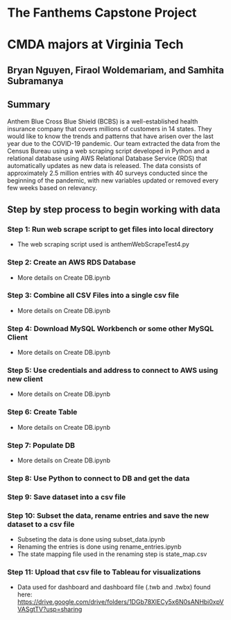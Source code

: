 # The Fanthems Capstone Project
# CMDA majors at Virginia Tech
## Bryan Nguyen, Firaol Woldemariam, and Samhita Subramanya

## Summary
Anthem Blue Cross Blue Shield (BCBS) is a well-established health insurance company that covers millions of customers in 14 states. They would like to know the trends and patterns that have arisen over the last year due to the COVID-19 pandemic. Our team extracted the data from the Census Bureau using a web scraping script developed in Python and a relational database using AWS Relational Database Service (RDS) that automatically updates as new data is released. The data consists of approximately 2.5 million entries with 40 surveys conducted since the beginning of the pandemic, with new variables updated or removed every few weeks based on relevancy.

## Step by step process to begin working with data
### Step 1: Run web scrape script to get files into local directory
- The web scraping script used is anthemWebScrapeTest4.py
### Step 2: Create an AWS RDS Database
- More details on Create DB.ipynb 
### Step 3: Combine all CSV Files into a single csv file
- More details on Create DB.ipynb 
### Step 4: Download MySQL Workbench or some other MySQL Client
- More details on Create DB.ipynb 
### Step 5: Use credentials and address to connect to AWS using new client
- More details on Create DB.ipynb 
### Step 6: Create Table
- More details on Create DB.ipynb 
### Step 7: Populate DB
- More details on Create DB.ipynb 
### Step 8: Use Python to connect to DB and get the data 
### Step 9: Save dataset into a csv file
### Step 10: Subset the data, rename entries and save the new dataset to a csv file
- Subseting the data is done using subset_data.ipynb
- Renaming the entries is done using rename_entries.ipynb
- The state mapping file used in the renaming step is state_map.csv
### Step 11: Upload that csv file to Tableau for visualizations
- Data used for dashboard and dashboard file (.twb and .twbx) found here:
https://drive.google.com/drive/folders/1DGb78XlECy5x6N0sANHbi0xpVVASgtTV?usp=sharing



